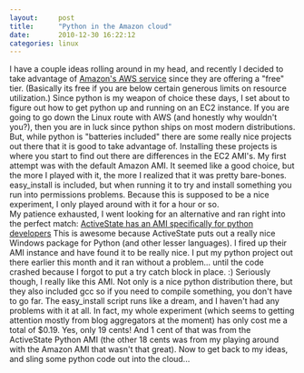 ```yaml
---
layout:     post
title:      "Python in the Amazon cloud"
date:       2010-12-30 16:22:12
categories: linux
---
```

I have a couple ideas rolling around in my head, and recently I decided to take advantage of [Amazon's AWS service](http://aws.amazon.com) since they are offering a "free" tier. (Basically its free if you are below certain generous limits on resource utilization.) Since python is my weapon of choice these days, I set about to figure out how to get python up and running on an EC2 instance. If you are going to go down the Linux route with AWS (and honestly why wouldn't you?), then you are in luck since python ships on most modern distributions. But, while python is "batteries included" there are some really nice projects out there that it is good to take advantage of. Installing these projects is where you start to find out there are differences in the EC2 AMI's. My first attempt was with the default Amazon AMI. It seemed like a good choice, but the more I played with it, the more I realized that it was pretty bare-bones. easy_install is included, but when running it to try and install something you run into permissions problems. Because this is supposed to be a nice experiment, I only played around with it for a hour or so. My patience exhausted, I went looking for an alternative and ran right into the perfect match: [ActiveState has an AMI specifically for python developers](http://www.activestate.com/press-releases/activestate-launches-amazon-ec2-cloud-offering-python-developers) This is awesome because ActiveState puts out a really nice Windows package for Python (and other lesser languages). I fired up their AMI instance and have found it to be really nice. I put my python project out there earlier this month and it ran without a problem... until the code crashed because I forgot to put a try catch block in place. :) Seriously though, I really like this AMI. Not only is a nice python distribution there, but they also included gcc so if you need to compile something, you don't have to go far. The easy_install script runs like a dream, and I haven't had any problems with it at all. In fact, my whole experiment (which seems to getting attention mostly from blog aggregators at the moment) has only cost me a total of $0.19. Yes, only 19 cents! And 1 cent of that was from the ActiveState Python AMI (the other 18 cents was from my playing around with the Amazon AMI that wasn't that great). Now to get back to my ideas, and sling some python code out into the cloud...
